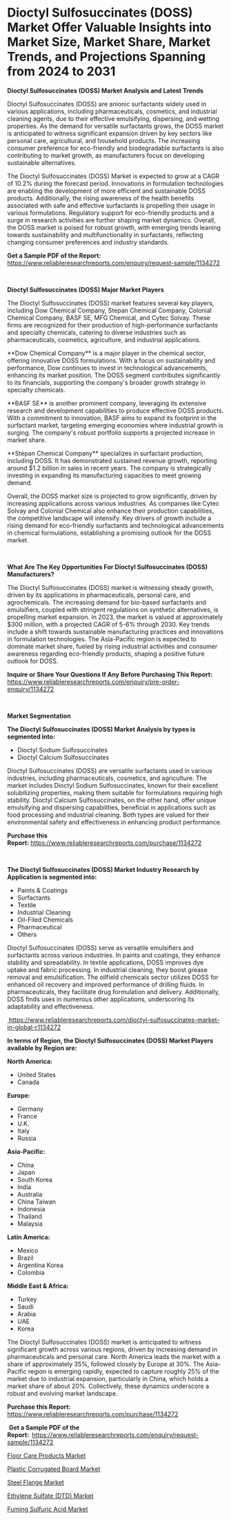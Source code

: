<p><h1>Dioctyl Sulfosuccinates (DOSS) Market Offer Valuable Insights into Market Size, Market Share, Market Trends, and Projections Spanning from 2024 to 2031</h1></p><p><strong>Dioctyl Sulfosuccinates (DOSS) Market Analysis and Latest Trends</strong></p>
<p><p>Dioctyl Sulfosuccinates (DOSS) are anionic surfactants widely used in various applications, including pharmaceuticals, cosmetics, and industrial cleaning agents, due to their effective emulsifying, dispersing, and wetting properties. As the demand for versatile surfactants grows, the DOSS market is anticipated to witness significant expansion driven by key sectors like personal care, agricultural, and household products. The increasing consumer preference for eco-friendly and biodegradable surfactants is also contributing to market growth, as manufacturers focus on developing sustainable alternatives.</p><p>The Dioctyl Sulfosuccinates (DOSS) Market is expected to grow at a CAGR of 10.2% during the forecast period. Innovations in formulation technologies are enabling the development of more efficient and sustainable DOSS products. Additionally, the rising awareness of the health benefits associated with safe and effective surfactants is propelling their usage in various formulations. Regulatory support for eco-friendly products and a surge in research activities are further shaping market dynamics. Overall, the DOSS market is poised for robust growth, with emerging trends leaning towards sustainability and multifunctionality in surfactants, reflecting changing consumer preferences and industry standards.</p></p>
<p><strong>Get a Sample PDF of the Report:&nbsp;</strong> <a href="https://www.reliableresearchreports.com/enquiry/request-sample/1134272?utm_campaign=1289&utm_medium=2&utm_source=Github&utm_content=ia&utm_term=08102024&utm_id=dioctyl-sulfosuccinates-doss">https://www.reliableresearchreports.com/enquiry/request-sample/1134272</a></p>
<p>&nbsp;</p>
<p><strong>Dioctyl Sulfosuccinates (DOSS) Major Market Players</strong></p>
<p><p>The Dioctyl Sulfosuccinates (DOSS) market features several key players, including Dow Chemical Company, Stepan Chemical Company, Colonial Chemical Company, BASF SE, MFG Chemical, and Cytec Solvay. These firms are recognized for their production of high-performance surfactants and specialty chemicals, catering to diverse industries such as pharmaceuticals, cosmetics, agriculture, and industrial applications.</p><p>**Dow Chemical Company** is a major player in the chemical sector, offering innovative DOSS formulations. With a focus on sustainability and performance, Dow continues to invest in technological advancements, enhancing its market position. The DOSS segment contributes significantly to its financials, supporting the company's broader growth strategy in specialty chemicals.</p><p>**BASF SE** is another prominent company, leveraging its extensive research and development capabilities to produce effective DOSS products. With a commitment to innovation, BASF aims to expand its footprint in the surfactant market, targeting emerging economies where industrial growth is surging. The company's robust portfolio supports a projected increase in market share.</p><p>**Stepan Chemical Company** specializes in surfactant production, including DOSS. It has demonstrated sustained revenue growth, reporting around $1.2 billion in sales in recent years. The company is strategically investing in expanding its manufacturing capacities to meet growing demand.</p><p>Overall, the DOSS market size is projected to grow significantly, driven by increasing applications across various industries. As companies like Cytec Solvay and Colonial Chemical also enhance their production capabilities, the competitive landscape will intensify. Key drivers of growth include a rising demand for eco-friendly surfactants and technological advancements in chemical formulations, establishing a promising outlook for the DOSS market.</p></p>
<p>&nbsp;</p>
<p><strong>What Are The Key Opportunities For Dioctyl Sulfosuccinates (DOSS) Manufacturers?</strong></p>
<p><p>The Dioctyl Sulfosuccinates (DOSS) market is witnessing steady growth, driven by its applications in pharmaceuticals, personal care, and agrochemicals. The increasing demand for bio-based surfactants and emulsifiers, coupled with stringent regulations on synthetic alternatives, is propelling market expansion. In 2023, the market is valued at approximately $300 million, with a projected CAGR of 5-6% through 2030. Key trends include a shift towards sustainable manufacturing practices and innovations in formulation technologies. The Asia-Pacific region is expected to dominate market share, fueled by rising industrial activities and consumer awareness regarding eco-friendly products, shaping a positive future outlook for DOSS.</p></p>
<p><strong>Inquire or Share Your Questions If Any Before Purchasing This Report:</strong> <a href="https://www.reliableresearchreports.com/enquiry/pre-order-enquiry/1134272?utm_campaign=1289&utm_medium=2&utm_source=Github&utm_content=ia&utm_term=08102024&utm_id=dioctyl-sulfosuccinates-doss">https://www.reliableresearchreports.com/enquiry/pre-order-enquiry/1134272</a></p>
<p>&nbsp;</p>
<p><strong>Market Segmentation</strong></p>
<p><strong>The Dioctyl Sulfosuccinates (DOSS) Market Analysis by types is segmented into:</strong></p>
<p><ul><li>Dioctyl Sodium Sulfosuccinates</li><li>Dioctyl Calcium Sulfosuccinates</li></ul></p>
<p><p>Dioctyl Sulfosuccinates (DOSS) are versatile surfactants used in various industries, including pharmaceuticals, cosmetics, and agriculture. The market includes Dioctyl Sodium Sulfosuccinates, known for their excellent solubilizing properties, making them suitable for formulations requiring high stability. Dioctyl Calcium Sulfosuccinates, on the other hand, offer unique emulsifying and dispersing capabilities, beneficial in applications such as food processing and industrial cleaning. Both types are valued for their environmental safety and effectiveness in enhancing product performance.</p></p>
<p><strong>Purchase this Report:&nbsp;</strong><a href="https://www.reliableresearchreports.com/purchase/1134272?utm_campaign=1289&utm_medium=2&utm_source=Github&utm_content=ia&utm_term=08102024&utm_id=dioctyl-sulfosuccinates-doss">https://www.reliableresearchreports.com/purchase/1134272</a></p>
<p>&nbsp;</p>
<p><strong>The Dioctyl Sulfosuccinates (DOSS) Market Industry Research by Application is segmented into:</strong></p>
<p><ul><li>Paints & Coatings</li><li>Surfactants</li><li>Textile</li><li>Industrial Cleaning</li><li>Oil-Filed Chemicals</li><li>Pharmaceutical</li><li>Others</li></ul></p>
<p><p>Dioctyl Sulfosuccinates (DOSS) serve as versatile emulsifiers and surfactants across various industries. In paints and coatings, they enhance stability and spreadability. In textile applications, DOSS improves dye uptake and fabric processing. In industrial cleaning, they boost grease removal and emulsification. The oilfield chemicals sector utilizes DOSS for enhanced oil recovery and improved performance of drilling fluids. In pharmaceuticals, they facilitate drug formulation and delivery. Additionally, DOSS finds uses in numerous other applications, underscoring its adaptability and effectiveness.</p></p>
<p><a href="https://www.reliableresearchreports.com/dioctyl-sulfosuccinates-market-in-global-r1134272?utm_campaign=1289&utm_medium=2&utm_source=Github&utm_content=ia&utm_term=08102024&utm_id=dioctyl-sulfosuccinates-doss">&nbsp;https://www.reliableresearchreports.com/dioctyl-sulfosuccinates-market-in-global-r1134272</a></p>
<p><strong>In terms of Region, the Dioctyl Sulfosuccinates (DOSS) Market Players available by Region are:</strong></p>
<p>
    <p> <strong> North America: </strong>
        <ul>
            <li>United States</li>
            <li>Canada</li>
        </ul>
        </p> 
    <p> <strong> Europe: </strong>
        <ul>
            <li>Germany</li>
            <li>France</li>
            <li>U.K.</li>
            <li>Italy</li>
            <li>Russia</li>
        </ul>
        </p> 
    <p> <strong> Asia-Pacific: </strong>
        <ul>
            <li>China</li>
            <li>Japan</li>
            <li>South Korea</li>
            <li>India</li>
            <li>Australia</li>
            <li>China Taiwan</li>
            <li>Indonesia</li>
            <li>Thailand</li>
            <li>Malaysia</li>
        </ul>
        </p> 
    <p> <strong> Latin America: </strong>
        <ul>
            <li>Mexico</li>
            <li>Brazil</li>
            <li>Argentina Korea</li>
            <li>Colombia</li>
        </ul>
        </p> 
    <p> <strong> Middle East & Africa: </strong>
        <ul>
            <li>Turkey</li>
            <li>Saudi</li>
            <li>Arabia</li>
            <li>UAE</li>
            <li>Korea</li>
        </ul>
    </p>
    </p>
<p><p>The Dioctyl Sulfosuccinates (DOSS) market is anticipated to witness significant growth across various regions, driven by increasing demand in pharmaceuticals and personal care. North America leads the market with a share of approximately 35%, followed closely by Europe at 30%. The Asia-Pacific region is emerging rapidly, expected to capture roughly 25% of the market due to industrial expansion, particularly in China, which holds a market share of about 20%. Collectively, these dynamics underscore a robust and evolving market landscape.</p></p>
<p><strong>Purchase this Report: </strong><a href="https://www.reliableresearchreports.com/purchase/1134272?utm_campaign=1289&utm_medium=2&utm_source=Github&utm_content=ia&utm_term=08102024&utm_id=dioctyl-sulfosuccinates-doss">https://www.reliableresearchreports.com/purchase/1134272</a></p>
<p>&nbsp;<strong>Get a Sample PDF of the Report:&nbsp;&nbsp;</strong><a href="https://www.reliableresearchreports.com/enquiry/request-sample/1134272?utm_campaign=1289&utm_medium=2&utm_source=Github&utm_content=ia&utm_term=08102024&utm_id=dioctyl-sulfosuccinates-doss">https://www.reliableresearchreports.com/enquiry/request-sample/1134272</a></p>
<p><strong></strong></p>
<p><p><a href="https://www.linkedin.com/pulse/emerging-trends-floor-care-products-market-detailed-overview-r7hwe?utm_campaign=1289&utm_medium=2&utm_source=Github&utm_content=ia&utm_term=08102024&utm_id=dioctyl-sulfosuccinates-doss">Floor Care Products Market</a></p><p><a href="https://www.linkedin.com/pulse/emerging-trends-plastic-corrugated-board-market-global-outlook-ht0re?utm_campaign=1289&utm_medium=2&utm_source=Github&utm_content=ia&utm_term=08102024&utm_id=dioctyl-sulfosuccinates-doss">Plastic Corrugated Board Market</a></p><p><a href="https://www.linkedin.com/pulse/steel-flange-market-research-report-forecast-growth-prospects-q9hee?utm_campaign=1289&utm_medium=2&utm_source=Github&utm_content=ia&utm_term=08102024&utm_id=dioctyl-sulfosuccinates-doss">Steel Flange Market</a></p><p><a href="https://github.com/globismark/Market-Research-Report-List-5/blob/main/ethylene-sulfate-dtd-market.md?utm_campaign=1289&utm_medium=2&utm_source=Github&utm_content=ia&utm_term=08102024&utm_id=dioctyl-sulfosuccinates-doss">Ethylene Sulfate (DTD) Market</a></p><p><a href="https://www.linkedin.com/pulse/market-forecast-global-fuming-sulfuric-acid-trends-impact-rlh3e?utm_campaign=1289&utm_medium=2&utm_source=Github&utm_content=ia&utm_term=08102024&utm_id=dioctyl-sulfosuccinates-doss">Fuming Sulfuric Acid Market</a></p></p>